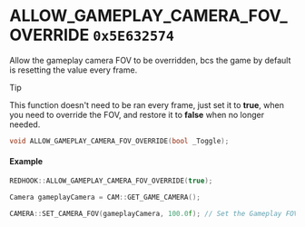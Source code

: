# ALLOW_GAMEPLAY_CAMERA_FOV_OVERRIDE `0x5E632574`

Allow the gameplay camera FOV to be overridden, bcs the game by default is resetting the value every frame.

> [!TIP]
> This function doesn't need to be ran every frame, just set it to **true**, when you need to override the FOV, and restore it to **false** when no longer needed.

```cpp
void ALLOW_GAMEPLAY_CAMERA_FOV_OVERRIDE(bool _Toggle);
```

#### Example

```cpp
REDHOOK::ALLOW_GAMEPLAY_CAMERA_FOV_OVERRIDE(true);

Camera gameplayCamera = CAM::GET_GAME_CAMERA();

CAMERA::SET_CAMERA_FOV(gameplayCamera, 100.0f); // Set the Gameplay FOV to 100.0
```